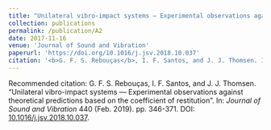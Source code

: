 ```yaml
---
title: "Unilateral vibro-impact systems — Experimental observations against theoretical predictions based on the coefficient of restitution"
collection: publications
permalink: /publication/A2
date: 2017-11-16
venue: 'Journal of Sound and Vibration'
paperurl: 'https://doi.org/10.1016/j.jsv.2018.10.037'
citation: '<b>G. F. S. Rebouças</b>, I. F. Santos, and J. J. Thomsen. In: <i>Journal of Sound and Vibration</i>.'
---
```


Recommended citation: G. F. S. Rebouças, I. F. Santos, and J. J. Thomsen. “Unilateral vibro-impact systems — Experimental observations against theoretical predictions based on the coefficient of restitution”. In: _Journal of Sound and Vibration_ 440 (Feb. 2019). pp. 346-371. DOI: [10.1016/j.jsv.2018.10.037](https://10.1016/j.jsv.2018.10.037).
